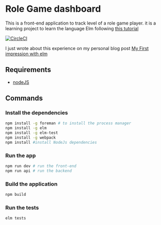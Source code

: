 # Role Game dashboard

This is a front-end application to track level of a role game player.
it is a learning project to learn the language Elm following [this tutorial](https://www.elm-tutorial.org)

[![CircleCI](https://circleci.com/gh/ThibautGery/elm-tuto.svg?style=svg)](https://circleci.com/gh/ThibautGery/elm-tuto)

I just wrote about this experience on my personal blog post [My First impression with elm](http://www.thibautgery.com/2017/02/13/elm-first-impressions/)

## Requirements
 * [nodeJS](https://nodejs.org/en/)

## Commands

### Install the dependencies
```bash
npm install -g foreman # to install the process manager
npm install -g elm
npm install -g elm-test
npm install -g webpack
npm install #install NodeJs dependencies
```
### Run the app

```bash
npm run dev # run the front-end
npm run api # run the backend
```

### Build the application

```bash
npm build
```

### Run the tests

```bash
elm tests
```
